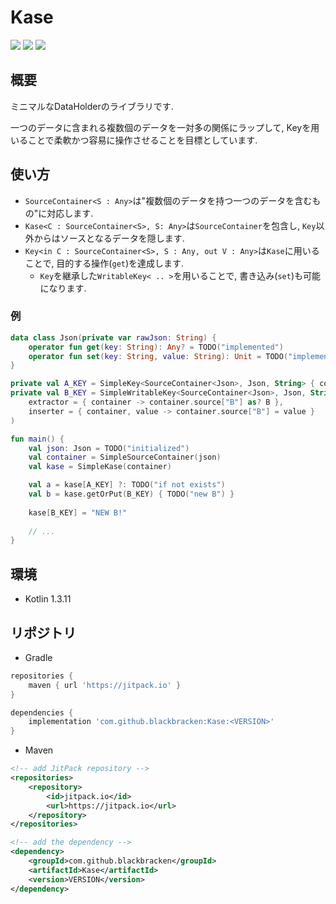 # Kase
[![](https://img.shields.io/badge/language-Kotlin-orange.svg)](https://kotlinlang.org)
[![](https://api.travis-ci.org/blackbracken/Kase.svg?branch=master)](https://travis-ci.org/blackbracken/Kase)
[![](https://jitpack.io/v/blackbracken/Kase.svg)](https://jitpack.io/#blackbracken/Kase)

## 概要
ミニマルなDataHolderのライブラリです.

一つのデータに含まれる複数個のデータを一対多の関係にラップして, Keyを用いることで柔軟かつ容易に操作させることを目標としています.

## 使い方
* `SourceContainer<S : Any>`は"複数個のデータを持つ一つのデータを含むもの"に対応します.
* `Kase<C : SourceContainer<S>, S: Any>`は`SourceContainer`を包含し, `Key`以外からはソースとなるデータを隠します.
* `Key<in C : SourceContainer<S>, S : Any, out V : Any>`は`Kase`に用いることで, 目的する操作(`get`)を達成します.
  * `Key`を継承した`WritableKey< .. >`を用いることで, 書き込み(`set`)も可能になります.

### 例
```kotlin
data class Json(private var rawJson: String) {
    operator fun get(key: String): Any? = TODO("implemented")
    operator fun set(key: String, value: String): Unit = TODO("implemented")
}

private val A_KEY = SimpleKey<SourceContainer<Json>, Json, String> { container -> container.source["A"] as? A }
private val B_KEY = SimpleWritableKey<SourceContainer<Json>, Json, String>(
    extractor = { container -> container.source["B"] as? B },
    inserter = { container, value -> container.source["B"] = value }
)

fun main() {
    val json: Json = TODO("initialized")
    val container = SimpleSourceContainer(json)
    val kase = SimpleKase(container)

    val a = kase[A_KEY] ?: TODO("if not exists")
    val b = kase.getOrPut(B_KEY) { TODO("new B") }
    
    kase[B_KEY] = "NEW B!"
    
    // ...
}
```

## 環境
* Kotlin 1.3.11

## リポジトリ
* Gradle
```groovy
repositories {
    maven { url 'https://jitpack.io' }
}

dependencies {
    implementation 'com.github.blackbracken:Kase:<VERSION>'
}
```

* Maven
```xml
<!-- add JitPack repository -->
<repositories>
    <repository>
        <id>jitpack.io</id>
        <url>https://jitpack.io</url>
    </repository>
</repositories>

<!-- add the dependency -->
<dependency>
    <groupId>com.github.blackbracken</groupId>
    <artifactId>Kase</artifactId>
    <version>VERSION</version>
</dependency>
```